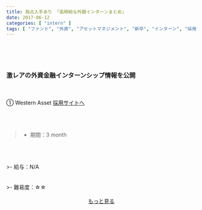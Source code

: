 ```yaml
---
title: 独占入手あり 「高時給な外銀インターンまとめ」
date: 2017-06-12
categories: [ "intern" ]
tags: [ "ファンド", "外資", "アセットマネジメント", "新卒", "インターン", "採用" ]
---
```



<br/>
<br/>
<br/>

### 激レアの外資金融インターンシップ情報を公開
<br />
<br />
①  Western Asset  <a href="http://www.westernasset.co.jp/ja/index.cfm">採用サイトへ</a>
<br />
<br />
<br />
<br />

>- 期間：3 month
<br />
<br />
<br />
>- 給与：N/A
<br />
<br />
<br />
>- 難易度：☆☆
<br />
<br />

<div style="text-align: center;"><a href="https://note.mu/crazyboy/n/naee9f5648456">もっと見る</a></div>  
<br />
<br />
<br />

